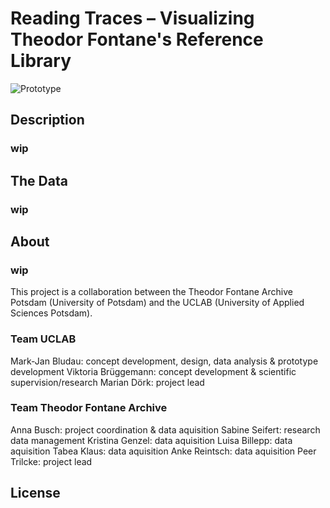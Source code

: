 # Reading Traces – Visualizing Theodor Fontane's Reference Library
![Prototype](/img/tutorialGif1.gif)

## Description
### wip

## The Data
### wip

## About
### wip
This project is a collaboration between the Theodor Fontane Archive Potsdam (University of Potsdam) and the UCLAB (University of Applied Sciences Potsdam).

### Team UCLAB
Mark-Jan Bludau: concept development, design, data analysis & prototype development
Viktoria Brüggemann: concept development & scientific supervision/research
Marian Dörk: project lead

### Team Theodor Fontane Archive
Anna Busch: project coordination & data aquisition
Sabine Seifert: research data management
Kristina Genzel: data aquisition
Luisa Billepp: data aquisition
Tabea Klaus: data aquisition
Anke Reintsch: data aquisition
Peer Trilcke: project lead



## License
